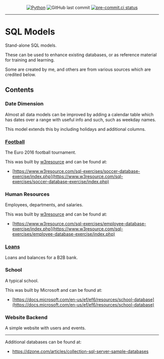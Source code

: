 <div align="center">

[![Python](https://img.shields.io/badge/Python-3.11+-blue.svg)](https://www.python.org/downloads/)
![GitHub last commit](https://img.shields.io/github/last-commit/billwallis/sql-models)
[![pre-commit.ci status](https://results.pre-commit.ci/badge/github/billwallis/sql-models/main.svg)](https://results.pre-commit.ci/latest/github/billwallis/sql-models/main)

</div>

---

# SQL Models

Stand-alone SQL models.

These can be used to enhance existing databases, or as reference material for training and learning.

Some are created by me, and others are from various sources which are credited below.

## Contents

### Date Dimension

Almost all data models can be improved by adding a calendar table which has dates over a range with useful info and such, such as weekday names.

This model extends this by including holidays and additional columns.

### [Football](sql_models/football/README.md)

The Euro 2016 football tournament.

This was built by [w3resource](https://www.w3resource.com/) and can be found at:

- [https://www.w3resource.com/sql-exercises/soccer-database-exercise/index.php](https://www.w3resource.com/sql-exercises/soccer-database-exercise/index.php)

### Human Resources

Employees, departments, and salaries.

This was built by [w3resource](https://www.w3resource.com/) and can be found at:

- [https://www.w3resource.com/sql-exercises/employee-database-exercise/index.php](https://www.w3resource.com/sql-exercises/employee-database-exercise/index.php)

### [Loans](sql_models/loans/README.md)

Loans and balances for a B2B bank.

### School

A typical school.

This was built by Microsoft and can be found at:

- [https://docs.microsoft.com/en-us/ef/ef6/resources/school-database](https://docs.microsoft.com/en-us/ef/ef6/resources/school-database)

### Website Backend

A simple website with users and events.

---

Additional databases can be found at:

- https://dzone.com/articles/collection-sql-server-sample-databases
